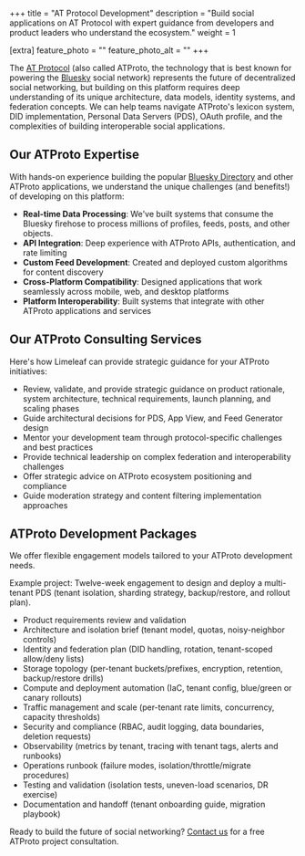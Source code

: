 +++
title = "AT Protocol Development"
description = "Build social applications on AT Protocol with expert guidance from developers and product leaders who understand the ecosystem."
weight = 1

[extra]
feature_photo = ""
feature_photo_alt = ""
+++

The [AT Protocol](https://atproto.com) (also called ATProto, the technology that is best known for powering the [Bluesky](https://bsky.app) social network) represents the future of decentralized social networking, but building on this platform requires deep understanding of its unique architecture, data models, identity systems, and federation concepts. We can help teams navigate ATProto's lexicon system, DID implementation, Personal Data Servers (PDS), OAuth profile, and the complexities of building interoperable social applications.

<!-- more -->

## Our ATProto Expertise

With hands-on experience building the popular [Bluesky Directory](https://blueskydirectory.com) and other ATProto applications, we understand the unique challenges (and benefits!) of developing on this platform:

- **Real-time Data Processing**: We've built systems that consume the Bluesky firehose to process millions of profiles, feeds, posts, and other objects.
- **API Integration**: Deep experience with ATProto APIs, authentication, and rate limiting
- **Custom Feed Development**: Created and deployed custom algorithms for content discovery
- **Cross-Platform Compatibility**: Designed applications that work seamlessly across mobile, web, and desktop platforms
- **Platform Interoperability**: Built systems that integrate with other ATProto applications and services

## Our ATProto Consulting Services

Here's how Limeleaf can provide strategic guidance for your ATProto initiatives:

- Review, validate, and provide strategic guidance on product rationale, system architecture, technical requirements, launch planning, and scaling phases
- Guide architectural decisions for PDS, App View, and Feed Generator design
- Mentor your development team through protocol-specific challenges and best practices
- Provide technical leadership on complex federation and interoperability challenges
- Offer strategic advice on ATProto ecosystem positioning and compliance
- Guide moderation strategy and content filtering implementation approaches

## ATProto Development Packages

We offer flexible engagement models tailored to your ATProto development needs.

Example project: Twelve-week engagement to design and deploy a multi-tenant PDS (tenant isolation, sharding strategy, backup/restore, and rollout plan).

- Product requirements review and validation
- Architecture and isolation brief (tenant model, quotas, noisy-neighbor controls)
- Identity and federation plan (DID handling, rotation, tenant-scoped allow/deny lists)
- Storage topology (per-tenant buckets/prefixes, encryption, retention, backup/restore drills)
- Compute and deployment automation (IaC, tenant config, blue/green or canary rollouts)
- Traffic management and scale (per-tenant rate limits, concurrency, capacity thresholds)
- Security and compliance (RBAC, audit logging, data boundaries, deletion requests)
- Observability (metrics by tenant, tracing with tenant tags, alerts and runbooks)
- Operations runbook (failure modes, isolation/throttle/migrate procedures)
- Testing and validation (isolation tests, uneven-load scenarios, DR exercise)
- Documentation and handoff (tenant onboarding guide, migration playbook)

Ready to build the future of social networking? [Contact us](/contact/ "Contact us") for a free ATProto project consultation.